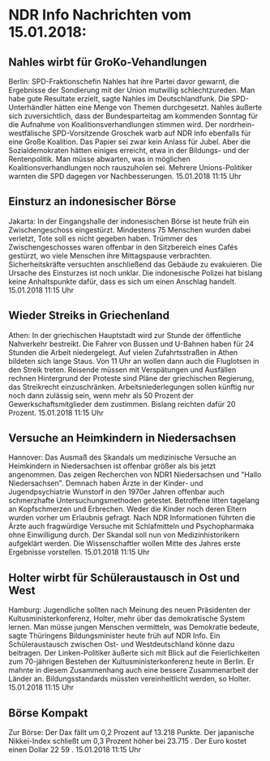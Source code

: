 # NDR Info Nachrichten vom 15.01.2018:


## Nahles wirbt für GroKo-Vehandlungen
Berlin: SPD-Fraktionschefin Nahles hat ihre Partei davor gewarnt, die Ergebnisse der Sondierung mit der Union mutwillig schlechtzureden. Man habe gute Resultate erzielt, sagte Nahles im Deutschlandfunk. Die SPD-Unterhändler hätten eine Menge von Themen durchgesetzt. Nahles äußerte sich zuversichtlich, dass der Bundesparteitag am kommenden Sonntag für die Aufnahme von Koalitionsverhandlungen stimmen wird. Der nordrhein-westfälische SPD-Vorsitzende Groschek warb auf NDR Info ebenfalls für eine Große Koalition. Das Papier sei zwar kein Anlass für Jubel. Aber die Sozialdemokraten hätten einiges erreicht, etwa in der Bildungs- und der Rentenpolitik. Man müsse abwarten, was in möglichen Koalitionsverhandlungen noch rauszuholen sei. Mehrere Unions-Politiker warnten die SPD dagegen vor Nachbesserungen. 15.01.2018 11:15 Uhr 

## Einsturz an indonesischer Börse
Jakarta: In der Eingangshalle der indonesischen Börse ist heute früh ein Zwischengeschoss eingestürzt. Mindestens 75 Menschen wurden dabei verletzt, Tote soll es nicht gegeben haben. Trümmer des Zwischengeschosses waren offenbar in den Sitzbereich eines Cafés gestürzt, wo viele Menschen ihre Mittagspause verbrachten. Sicherheitskräfte versuchten anschließend das Gebäude zu evakuieren. Die Ursache des Einsturzes ist noch unklar. Die indonesische Polizei hat bislang keine Anhaltspunkte dafür, dass es sich um einen Anschlag handelt. 15.01.2018 11:15 Uhr 

## Wieder Streiks in Griechenland
Athen: In der griechischen Hauptstadt wird zur Stunde der öffentliche Nahverkehr bestreikt. Die Fahrer von Bussen und U-Bahnen haben für 24 Stunden die Arbeit niedergelegt. Auf vielen Zufahrtsstraßen in Athen bildeten sich lange Staus. Von 11 Uhr an wollen dann auch die Fluglotsen in den Streik treten. Reisende müssen mit Verspätungen und Ausfällen rechnen
Hintergrund der Proteste sind Pläne der griechischen Regierung, das Streikrecht einzuschränken. Arbeitsniederlegungen sollen künftig nur noch dann zulässig sein, wenn mehr als 50 Prozent der Gewerkschaftsmitglieder dem zustimmen. Bislang reichten dafür 20 Prozent. 15.01.2018 11:15 Uhr 

## Versuche an Heimkindern in Niedersachsen
Hannover: Das Ausmaß des Skandals um medizinische Versuche an Heimkindern in Niedersachsen ist offenbar größer als bis jetzt angenommen. Das zeigen Recherchen von NDR1 Niedersachsen und "Hallo Niedersachsen". Demnach haben Ärzte in der Kinder- und Jugendpsychiatrie Wunstorf in den 1970er Jahren offenbar auch schmerzhafte Untersuchungsmethoden getestet. Betroffene litten tagelang an Kopfschmerzen und Erbrechen. Weder die Kinder noch deren Eltern wurden vorher um Erlaubnis gefragt. Nach NDR Informationen führten die Ärzte auch fragwürdige Versuche mit Schlafmitteln und Psychopharmaka ohne Einwilligung durch. Der Skandal soll nun von Medizinhistorikern aufgeklärt werden. Die Wissenschaftler wollen Mitte des Jahres erste Ergebnisse vorstellen. 15.01.2018 11:15 Uhr 

## Holter wirbt für Schüleraustausch in Ost und West
Hamburg:   Jugendliche sollten nach Meinung des neuen Präsidenten der Kultusministerkonferenz, Holter, mehr über das demokratische System lernen. Man müsse jungen Menschen vermitteln, was Demokratie bedeute, sagte Thüringens Bildungsminister heute früh auf NDR Info. Ein Schüleraustausch zwischen Ost- und Westdeutschland könne dazu beitragen. Der Linken-Politiker äußerte sich mit Blick auf die Feierlichkeiten zum 70-jährigen Bestehen der Kultusministerkonferenz heute in Berlin. Er mahnte in diesem Zusammenhang auch eine bessere Zusammenarbeit der Länder an. Bildungsstandards müssten vereinheitlicht werden, so Holter. 15.01.2018 11:15 Uhr 

## Börse Kompakt
Zur Börse: Der Dax fällt um  0,2  Prozent auf  13.218  Punkte. Der japanische Nikkei-Index schließt um  0,3 Prozent höher bei  23.715 . Der Euro kostet einen Dollar  22 59 . 15.01.2018 11:15 Uhr 
